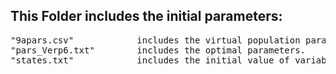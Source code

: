 ## This Folder includes the initial parameters:
<pre>
"9apars.csv"            includes the virtual population parameters.   
"pars_Verp6.txt"        includes the optimal parameters.  
"states.txt"            includes the initial value of variables.  
<pre>
